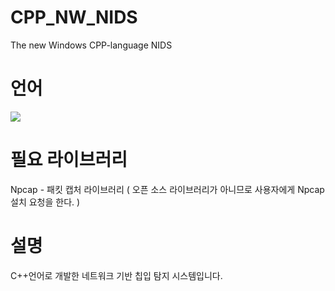 # CPP_NW_NIDS
The new Windows CPP-language NIDS

# 언어
<img src="https://img.shields.io/badge/-C++-blue?style=for-the-badge&logo=c&logoColor=white"/>

# 필요 라이브러리
Npcap - 패킷 캡처 라이브러리 ( 오픈 소스 라이브러리가 아니므로 사용자에게 Npcap 설치 요청을 한다. )

# 설명
C++언어로 개발한 네트워크 기반 칩입 탐지 시스템입니다.

